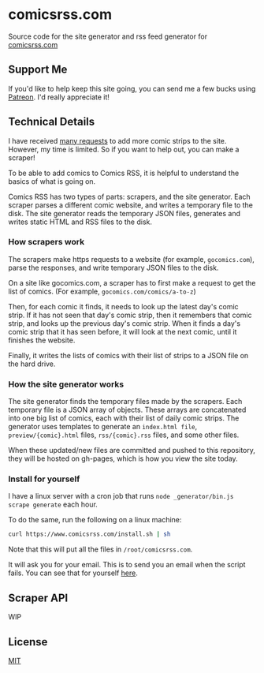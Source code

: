 # comicsrss.com

Source code for the site generator and rss feed generator for [comicsrss.com](https://www.comicsrss.com)



## Support Me

If you'd like to help keep this site going, you can send me a few bucks using [Patreon](https://www.patreon.com/bePatron?u=6855838). I'd really appreciate it!



## Technical Details

I have received [many requests](https://github.com/ArtskydJ/comicsrss.com/issues/86) to add more comic strips to the site. However, my time is limited. So if you want to help out, you can make a scraper!

To be able to add comics to Comics RSS, it is helpful to understand the basics of what is going on.

Comics RSS has two types of parts: scrapers, and the site generator. Each scraper parses a different comic website, and writes a temporary file to the disk. The site generator reads the temporary JSON files, generates and writes static HTML and RSS files to the disk.



### How scrapers work

The scrapers make https requests to a website (for example, `gocomics.com`), parse the responses, and write temporary JSON files to the disk.

On a site like gocomics.com, a scraper has to first make a request to get the list of comics. (For example, `gocomics.com/comics/a-to-z`)

Then, for each comic it finds, it needs to look up the latest day's comic strip. If it has not seen that day's comic strip, then it remembers that comic strip, and looks up the previous day's comic strip. When it finds a day's comic strip that it has seen before, it will look at the next comic, until it finishes the website.

Finally, it writes the lists of comics with their list of strips to a JSON file on the hard drive.



### How the site generator works

The site generator finds the temporary files made by the scrapers. Each temporary file is a JSON array of objects. These arrays are concatenated into one big list of comics, each with their list of daily comic strips. The generator uses templates to generate an `index.html file`, `preview/{comic}.html` files, `rss/{comic}.rss` files, and some other files.

When these updated/new files are committed and pushed to this repository, they will be hosted on gh-pages, which is how you view the site today.



### Install for yourself

I have a linux server with a cron job that runs `node _generator/bin.js scrape generate` each hour.

To do the same, run the following on a linux machine:

```sh
curl https://www.comicsrss.com/install.sh | sh
```

Note that this will put all the files in `/root/comicsrss.com`.

It will ask you for your email. This is to send you an email when the script fails.
You can see that for yourself [here](https://github.com/ArtskydJ/comicsrss.com/blob/gh-pages/install.sh).



## Scraper API

WIP



## License

[MIT](https://choosealicense.com/licenses/mit/)
